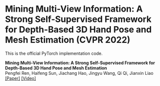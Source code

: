 # Mining Multi-View Information: A Strong Self-Supervised Framework for Depth-Based 3D Hand Pose and Mesh Estimation (CVPR 2022) 

This is the official PyTorch implementation code.

**Mining Multi-View Information: A Strong Self-Supervised Framework for Depth-Based 3D Hand Pose and Mesh Estimation** <br />
Pengfei Ren, Haifeng Sun, Jiachang Hao, Jingyu Wang, Qi Qi, Jianxin Liao <br />
[[Paper]](https://openaccess.thecvf.com/content/CVPR2022/papers/Ren_Mining_Multi-View_Information_A_Strong_Self-Supervised_Framework_for_Depth-Based_3D_CVPR_2022_paper.pdf)
[[Video]](https://drive.google.com/drive/folders/16eUQPVv8qu3PceDfdnhjcD_VR56GL3Ms?usp=sharing)
